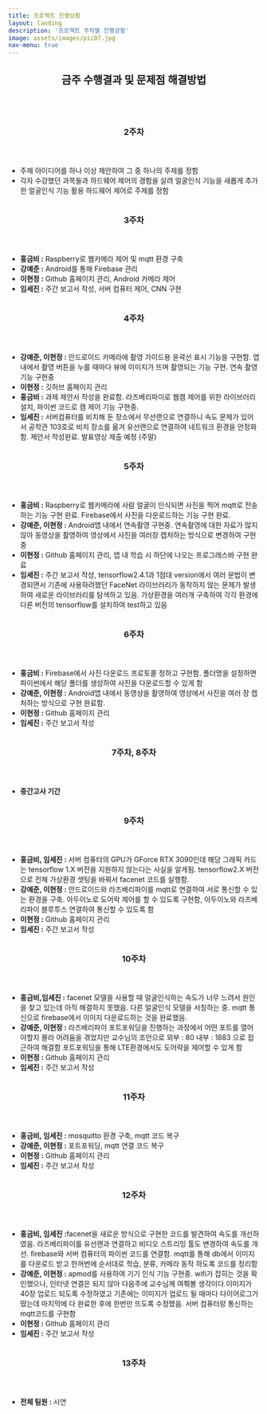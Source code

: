 ```yaml
---
title: 프로젝트 진행상황
layout: landing
description: '프로젝트 주차별 진행상황'
image: assets/images/pic07.jpg
nav-menu: true
---
```


<!-- Main -->
<div id="main">

<!-- One -->
<section id="one">
	<div class="inner">
		<header class="major">
			<h2>금주 수행결과 및 문제점 해결방법</h2>
		</header>
	</div>
</section>

<!-- Two -->
<section id="two" class="spotlights">
	<section>
		<a href="generic.html" class="image">
			<img src="{% link assets/images/picw2.jpg %}" alt="" data-position="center center" />
		</a>
		<div class="content">
			<div class="inner">
				<header class="major">
					<h3>2주차</h3>
				</header>
				<ul class="alt">
						<li>주제 아이디어를 하나 이상 제안하여 그 중 하나의 주제를 정함</li>
						<li>각자 수강했던 과목들과 하드웨어 제어의 경험을 살려 얼굴인식 기능을 새롭게 추가한
							 얼굴인식 기능 활용 하드웨어 제어로 주제를 정함</li>
				</ul>
			</div>
		</div>
	</section>
	<!-- Three -->
	<section>
		<a href="generic.html" class="image">
			<img src="{% link assets/images/picw3.jpg %}" alt="" data-position="top center" />
		</a>
		<div class="content">
			<div class="inner">
				<header class="major">
					<h3>3주차</h3>
				</header>
				<ul class="alt">
					<li><b>홍금비 :</b> Raspberry로 웹카메라 제어 및 mqtt 환경 구축</li>
					<li><b>강예준 :</b> Android를 통해 Firebase 관리</li>
					<li><b>이현정 :</b> Github 홈페이지 관리, Android 카메라 제어</li>
					<li><b>임세진 :</b> 주간 보고서 작성, 서버 컴퓨터 제어, CNN 구현</li>
				</ul>
			</div>
		</div>
	</section>
	<!-- Four -->
	<section>
		<a href="generic.html" class="image">
			<img src="{% link assets/images/picw4.jpg %}" alt="" data-position="25% 25%" />
		</a>
		<div class="content">
			<div class="inner">
				<header class="major">
					<h3>4주차</h3>
				</header>
				<ul class="alt">
					<li><b>강예준, 이현정 :</b> 안드로이드 카메라에 촬영 가이드용 윤곽선 표시 기능을 구현함.
						앱 내에서 촬영 버튼을 누를 때마다 뷰에 이미지가 뜨며 촬영되는 기능 구현. 연속 촬영 기능 구현중</li>
					<li><b>이현정 :</b> 깃허브 홈페이지 관리</li>
					<li><b>홍금비 :</b> 과제 제안서 작성을 완료함. 라즈베리파이로 웹캠 제어를 위한 라이브러리 설치, 파이썬 코드로 캠 제어 기능 구현중.</li>
					<li><b>임세진 :</b> 서버컴퓨터를 비치해 둔 장소에서 무선랜으로 연결하니 속도 문제가 있어서
						공학관 103호로 비치 장소를 옮겨 유선랜으로 연결하여 네트워크 환경을 안정화함. 제안서 작성완료. 발표영상 제출 예정 (주말)</li>
					</ul>
			</div>
		</div>
	</section>
	<!-- Five -->
	<section>
		<a href="generic.html" class="image">
			<img src="{% link assets/images/picw5.jpg %}" alt="" data-position="25% 25%" />
		</a>
		<div class="content">
			<div class="inner">
				<header class="major">
					<h3>5주차</h3>
				</header>
				<ul class="alt">
					<li><b>홍금비 :</b> Raspberry로 웹카메라에 사람 얼굴이 인식되면 사진을 찍어 mqtt로 전송하는 기능 구현 완료.
						Firebase에서 사진을 다운로드하는 기능 구현 완료.</li>
					<li><b>강예준, 이현정 :</b> Android앱 내에서 연속촬영 구현중.
						연속촬영에 대한 자료가 많지 않아 동영상을 촬영하여 영상에서 사진을 여러장 캡처하는 방식으로 변경하여 구현중</li>
					<li><b>이현정 :</b> Github 홈페이지 관리, 앱 내 학습 시 하단에 나오는 프로그래스바 구현 완료</li>
					<li><b>임세진 :</b> 주간 보고서 작성, tensorflow2.4.1과 1점대 version에서 여러 문법이 변경되면서 
						기존에 사용하려했던 FaceNet 라이브러리가 동작하지 않는 문제가 발생하여 새로운 라이브러리를 탐색하고 있음. 
						가상환경을 여러개 구축하여 각각 환경에 다른 버전의 tensorflow를 설치하여 test하고 있음</li>
				</ul>
			</div>
		</div>
	</section>
	<!-- Six & Seven-->
	<section>
		<a href="generic.html" class="image">
			<img src="{% link assets/images/picw6.jpg %}" alt="" data-position="25% 25%" />
		</a>
		<div class="content">
			<div class="inner">
				<header class="major">
					<h3>6주차</h3>
				</header>
				<ul class="alt">
					<li><b>홍금비 :</b> Firebase에서 사진 다운로드 프로토콜 정하고 구현함.
						폴더명을 설정하면 파이썬에서 해당 폴더를 생성하여 사진을 다운로드할 수 있게 함</li>
					<li><b>강예준, 이현정 :</b> Android앱 내에서 동영상을 촬영하여 영상에서 사진을 여러 장 캡처하는 방식으로 구현 완료함.</li>
					<li><b>이현정 :</b> Github 홈페이지 관리</li>
					<li><b>임세진 :</b> 주간 보고서 작성</li>
				</ul>
			</div>
		</div>
	</section>
	<!-- Eight -->
	<section>
		<a href="generic.html" class="image">
			<img src="{% link assets/images/picw7.jpg %}" alt="" data-position="25% 25%" />
		</a>
		<div class="content">
			<div class="inner">
				<header class="major">
					<h3>7주차, 8주차</h3>
				</header>
				<ul class="alt">
					<li><b>중간고사 기간</b>
				</ul>
			</div>
		</div>
	</section>
	<!-- Nine -->
	<section>
		<a href="generic.html" class="image">
			<img src="{% link assets/images/picw9.jpg %}" alt="" data-position="25% 25%" />
		</a>
		<div class="content">
			<div class="inner">
				<header class="major">
					<h3>9주차</h3>
				</header>
				<ul class="alt">
					<li><b>홍금비, 임세진 :</b> 서버 컴퓨터의 GPU가 GForce RTX 3090인데 해당 그래픽 카드는 tensorflow 1.X 버전을 지원하지 않는다는 사실을 알게됨.
						tensorflow2.X 버전으로 전체 가상환경 셋팅을 바꿔서 facenet 코드를 실행함.</li>
					<li><b>강예준, 이현정 :</b> 안드로이드와 라즈베리파이를 mqtt로 연결하여 서로 통신할 수 있는 환경을 구축.
						아두이노로 도어락 제어를 할 수 있도록 구현함, 아두이노와 라즈베리파이 블루투스 연결하여 통신할 수 있도록 함</li>
					<li><b>이현정 :</b> Github 홈페이지 관리</li>
					<li><b>임세진 :</b> 주간 보고서 작성</li>
				</ul>
			</div>
		</div>
	</section>
	<!-- Ten -->
	<section>
		<a href="generic.html" class="image">
			<img src="{% link assets/images/picw10.jpg %}" alt="" data-position="25% 25%" />
		</a>
		<div class="content">
			<div class="inner">
				<header class="major">
					<h3>10주차</h3>
				</header>
				<ul class="alt">
					<li><b>홍금비,임세진 :</b> facenet 모델을 사용할 때 얼굴인식하는 속도가 너무 느려서 원인을 찾고 있는데 아직 해결하지 못했음.
						다른 얼굴인식 모델을 서칭하는 중. mqtt 통신으로 firebase에서 이미지 다운로드하는 것을 완료했음.</li>
					<li><b>강예준, 이현정 :</b> 라즈베리파이 포트포워딩을 진행하는 과정에서 어떤 포트를 열어야할지 몰라 어려움을 겪었지만 
						교수님의 조언으로 외부 : 80 내부 : 1883 으로 접근하여 해결함
						포트포워딩을 통해 LTE환경에서도 도어락을 제어할 수 있게 함</li>
					<li><b>이현정 :</b> Github 홈페이지 관리</li>
					<li><b>임세진 :</b> 주간 보고서 작성</li>
				</ul>
			</div>
		</div>
	</section>
	<!-- Eleven -->
	<section>
		<a href="generic.html" class="image">
			<img src="{% link assets/images/picw11.jpg %}" alt="" data-position="25% 25%" />
		</a>
		<div class="content">
			<div class="inner">
				<header class="major">
					<h3>11주차</h3>
				</header>
				<ul class="alt">
					<li><b>홍금비, 임세진 :</b> mosquitto 환경 구축, mqtt 코드 복구</li>
					<li><b>강예준, 이현정 :</b> 포트포워딩, mqtt 연결 코드 복구</li>
					<li><b>이현정 :</b> Github 홈페이지 관리</li>
					<li><b>임세진 :</b> 주간 보고서 작성</li>
				</ul>
			</div>
		</div>
	</section>
	<!-- Twelve -->
	<section>
		<a href="generic.html" class="image">
			<img src="{% link assets/images/picw12.jpg %}" alt="" data-position="25% 25%" />
		</a>
		<div class="content">
			<div class="inner">
				<header class="major">
					<h3>12주차</h3>
				</header>
				<ul class="alt">
					<li><b>홍금비, 임세진 :</b>facenet을 새로운 방식으로 구현한 코드를 발견하여 속도를 개선하였음.
						라즈베리파이를 유선랜과 연결하고 비디오 스트리밍 툴도 변경하여 속도를 개선.
						firebase와 서버 컴퓨터의 파이썬 코드를 연결함.
						mqtt를 통해 db에서 이미지를 다운로드 받고 한꺼번에 순서대로 학습, 분류, 카메라 동작 하도록 코드를 정리함</li>
					<li><b>강예준, 이현정 :</b> apmod를 사용하여 기기 인식 기능 구현중. wifi가 잡히는 것을 확인했으나, 인터넷 연결은 되지 않아 다음주에 교수님께 여쭤볼 생각이다.이미지가 40장 업로드 되도록 수정하였고 기존에는 이미지가 업로드 될 때마다 다이어로그가 떴는데 마지막에 다 완료한 후에 한번만 뜨도록 수정했음.
						서버 컴퓨터랑 통신하는 mqtt코드를 구현함</li>
					<li><b>이현정 :</b> Github 홈페이지 관리</li>
					<li><b>임세진 :</b> 주간 보고서 작성</li>
				</ul>
			</div>
		</div>
	</section>
	<!-- Thriteen -->
	<section>
		<a href="generic.html" class="image">
			<img src="{% link assets/images/picw13.jpg %}" alt="" data-position="25% 25%" />
		</a>
		<div class="content">
			<div class="inner">
				<header class="major">
					<h3>13주차</h3>
				</header>
				<ul class="alt">
					<li><b>전체 팀원 :</b> 시연 </li>
				</ul>
			</div>
		</div>
	</section>
</section>

</div>
